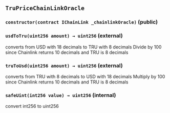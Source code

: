 ## `TruPriceChainLinkOracle`






### `constructor(contract IChainLink _chainlinkOracle)` (public)





### `usdToTru(uint256 amount) → uint256` (external)



converts from USD with 18 decimals to TRU with 8 decimals
Divide by 100 since Chainlink returns 10 decimals and TRU is 8 decimals


### `truToUsd(uint256 amount) → uint256` (external)



converts from TRU with 8 decimals to USD with 18 decimals
Multiply by 100 since Chainlink returns 10 decimals and TRU is 8 decimals


### `safeUint(int256 value) → uint256` (internal)



convert int256 to uint256



